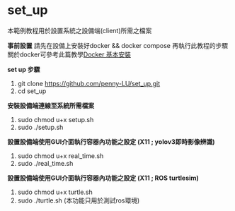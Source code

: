 # set_up
本範例教程用於設置系統之設備端(client)所需之檔案

**事前設置**
請先在設備上安裝好docker && docker compose 再執行此教程的步驟
關於docker可參考此篇教學[Docker 基本安裝](https://github.com/twtrubiks/docker-tutorial)

**set up 步驟**
1. git clone https://github.com/penny-LU/set_up.git
2. cd set_up

**安裝設備端連線至系統所需檔案**
1. sudo chmod u+x setup.sh
2. sudo ./setup.sh

**設置設備端使用GUI介面執行容器內功能之設定 (X11 ; yolov3即時影像辨識)**
1. sudo chmod u+x real_time.sh
2. sudo ./real_time.sh

**設置設備端使用GUI介面執行容器內功能之設定 (X11 ; ROS turtlesim)**
1. sudo chmod u+x turtle.sh
2. sudo ./turtle.sh
(本功能只用於測試ros環境)